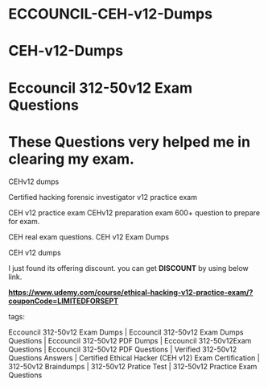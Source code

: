 # ECCOUNCIL-CEH-v12-Dumps
# CEH-v12-Dumps
# Eccouncil 312-50v12 Exam Questions
# These Questions very helped me in clearing my exam.
CEHv12 dumps

Certified hacking forensic investigator v12 practice exam

CEH v12 practice exam 
CEHv12 preparation exam 600+ question to prepare for exam.

CEH real exam questions.
CEH v12 Exam Dumps

CEH v12 dumps

I just found its offering discount. you can get **DISCOUNT** by using below link.

**https://www.udemy.com/course/ethical-hacking-v12-practice-exam/?couponCode=LIMITEDFORSEPT**

tags:

Eccouncil 312-50v12 Exam Dumps | Eccouncil 312-50v12 Exam Dumps Questions | Eccouncil 312-50v12 PDF Dumps | Eccouncil 312-50v12Exam Questions | Eccouncil 312-50v12 PDF Questions | Verified 312-50v12 Questions Answers | Certified Ethical Hacker (CEH v12) Exam Certification | 312-50v12 Braindumps | 312-50v12 Pratice Test | 312-50v12 Practice Exam Questions


